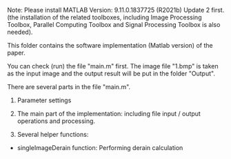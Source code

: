 Note: Please install MATLAB Version: 9.11.0.1837725 (R2021b) Update 2 first.
(the installation of the related toolboxes, including Image Processing Toolbox, Parallel Computing Toolbox and Signal Processing Toolbox is also needed).

This folder contains the software implementation (Matlab version) of the paper.

You can check (run) the file "main.m" first. The image file "1.bmp" is taken as the input image and the output result will be put in the folder "Output".

There are several parts in the file "main.m".

1) Parameter settings

2) The main part of the implementation: including file input / output operations and processing.

3) Several helper functions:

  - singleImageDerain function: Performing derain calculation


